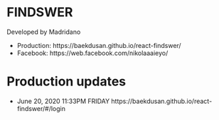 # FINDSWER 
Developed by Madridano

<ul>
    <li>Production: https://baekdusan.github.io/react-findswer/</li>
    <li>Facebook: https://web.facebook.com/nikolaaaieyo/</li>
</ul>

<h1>Production updates</h1>
<ul>
    <li>June 20, 2020 11:33PM FRIDAY https://baekdusan.github.io/react-findswer/#/login</li>
</ul>

